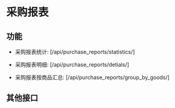 # 采购报表


## 功能

- 采购报表统计:
[/api/purchase_reports/statistics/]

- 采购报表明细:
[/api/purchase_reports/detials/]

- 采购报表按商品汇总:
[/api/purchase_reports/group_by_goods/]


## 其他接口
